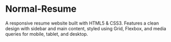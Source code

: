 # Normal-Resume
A responsive resume website built with HTML5 &amp; CSS3. Features a clean design with sidebar and main content, styled using Grid, Flexbox, and media queries for mobile, tablet, and desktop.
